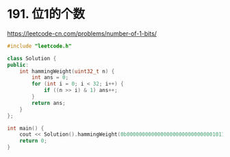 # 191. 位1的个数
https://leetcode-cn.com/problems/number-of-1-bits/

```cpp
#include "leetcode.h"

class Solution {
public:
    int hammingWeight(uint32_t n) {
        int ans = 0;
        for (int i = 0; i < 32; i++) {
            if ((n >> i) & 1) ans++;
        }
        return ans;
    }
};

int main() {
    cout << Solution().hammingWeight(0b00000000000000000000000000001011) << endl;
    return 0;
}

```